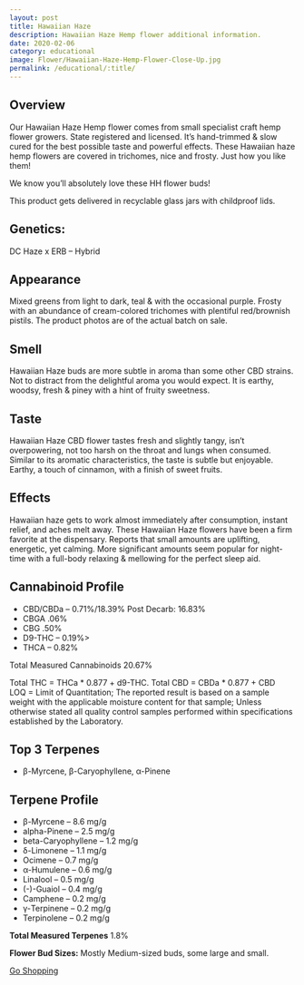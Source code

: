 ```yaml
---
layout: post
title: Hawaiian Haze
description: Hawaiian Haze Hemp flower additional information.
date: 2020-02-06
category: educational
image: Flower/Hawaiian-Haze-Hemp-Flower-Close-Up.jpg
permalink: /educational/:title/
---
```

<h2>Overview</h2>
<p>Our Hawaiian Haze Hemp flower comes from small specialist craft hemp flower growers. State registered and licensed. It’s hand-trimmed & slow cured for the best possible taste and powerful effects. These Hawaiian haze hemp flowers are covered in trichomes, nice and frosty. Just how you like them!</p>

<p>We know you’ll absolutely love these HH flower buds!</p>

<p>This product gets delivered in recyclable glass jars with childproof lids.</p>

<h2>Genetics:</h2>

<p>DC Haze x ERB – Hybrid</p>

<h2>Appearance</h2>
<p>Mixed greens from light to dark, teal & with the occasional purple. Frosty with an abundance of cream-colored trichomes with plentiful red/brownish pistils. The product photos are of the actual batch on sale.</p>

<h2>Smell</h2>
<p>Hawaiian Haze buds are more subtle in aroma than some other CBD strains. Not to distract from the delightful aroma you would expect. It is earthy, woodsy, fresh & piney with a hint of fruity sweetness.</p>

<h2>Taste</h2>

<p>Hawaiian Haze CBD flower tastes fresh and slightly tangy, isn’t overpowering, not too harsh on the throat and lungs when consumed. Similar to its aromatic characteristics, the taste is subtle but enjoyable. Earthy, a touch of cinnamon, with a finish of sweet fruits.</p>

<h2>Effects</h2>

<p>Hawaiian haze gets to work almost immediately after consumption, instant relief, and aches melt away. These Hawaiian Haze flowers have been a firm favorite at the dispensary. Reports that small amounts are uplifting, energetic, yet calming. More significant amounts seem popular for night-time with a full-body relaxing & mellowing for the perfect sleep aid.</p>

<h2>Cannabinoid Profile</h2>

<ul>
<li>CBD/CBDa – 0.71%/18.39% Post Decarb: 16.83%</li>
<li>CBGA .06%</li>
<li>CBG .50%</li>
<li>D9-THC – 0.19%></li>
<li>THCA – 0.82%</li>
</ul>

<p>Total Measured Cannabinoids 20.67%</p>

<p>Total THC = THCa * 0.877 + d9-THC. Total CBD = CBDa * 0.877 + CBD<br />
LOQ = Limit of Quantitation; The reported result is based on a sample weight with the applicable moisture content for that sample; Unless otherwise stated all quality control samples performed within specifications established by the Laboratory.</p>

<h2>Top 3 Terpenes</h2>
<ul>
<li>β-Myrcene, β-Caryophyllene, α-Pinene</li>
</ul>

<h2>Terpene Profile</h2>
<ul>
<li>β-Myrcene – 8.6 mg/g</li>
<li>alpha-Pinene – 2.5 mg/g</li>
<li>beta-Caryophyllene – 1.2 mg/g</li>
<li>δ-Limonene – 1.1 mg/g</li>
<li>Ocimene – 0.7 mg/g</li>
<li>α-Humulene – 0.6 mg/g</li>
<li>Linalool – 0.5 mg/g</li>
<li>(-)-Guaiol – 0.4 mg/g</li>
<li>Camphene – 0.2 mg/g</li>
<li>γ-Terpinene – 0.2 mg/g</li>
<li>Terpinolene – 0.2 mg/g</li>
</ul>

<p><strong>Total Measured Terpenes</strong> 1.8%</p>
<p><strong>Flower Bud Sizes:</strong> Mostly Medium-sized buds, some large and small.</p>

<a href="{{site.url}}/store/health-wellness/flower/" class="btn btn-md btn-info">Go Shopping</a>
